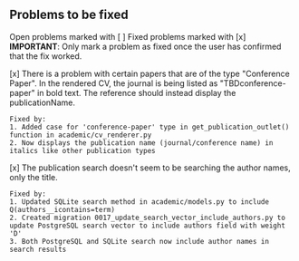 ## Problems to be fixed

Open problems marked with [ ]
Fixed problems marked with [x]
**IMPORTANT**: Only mark a problem as fixed once the user has confirmed that the fix worked.


[x] There is a problem with certain papers that are of the type "Conference Paper".  In the rendered CV, the journal is being listed as "TBDconference-paper" in bold text.  The reference should instead display the publicationName.

    Fixed by:
    1. Added case for 'conference-paper' type in get_publication_outlet() function in academic/cv_renderer.py
    2. Now displays the publication name (journal/conference name) in italics like other publication types

[x] The publication search doesn't seem to be searching the author names, only the title.

    Fixed by:
    1. Updated SQLite search method in academic/models.py to include Q(authors__icontains=term)
    2. Created migration 0017_update_search_vector_include_authors.py to update PostgreSQL search vector to include authors field with weight 'D'
    3. Both PostgreSQL and SQLite search now include author names in search results